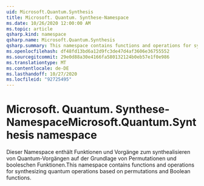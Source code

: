 ```yaml
---
uid: Microsoft.Quantum.Synthesis
title: Microsoft. Quantum. Synthese-Namespace
ms.date: 10/26/2020 12:00:00 AM
ms.topic: article
qsharp.kind: namespace
qsharp.name: Microsoft.Quantum.Synthesis
qsharp.summary: This namespace contains functions and operations for synthesizing quantum operations based on permutations and Boolean functions.
ms.openlocfilehash: df48fd13bd6a12d9fc3de47d4af3606e36755552
ms.sourcegitcommit: 29e0d88a30e4166fa580132124b0eb57e1f0e986
ms.translationtype: MT
ms.contentlocale: de-DE
ms.lasthandoff: 10/27/2020
ms.locfileid: "92725495"
---
```

# <a name="microsoftquantumsynthesis-namespace"></a><span data-ttu-id="284fc-102">Microsoft. Quantum. Synthese-Namespace</span><span class="sxs-lookup"><span data-stu-id="284fc-102">Microsoft.Quantum.Synthesis namespace</span></span>

<span data-ttu-id="284fc-103">Dieser Namespace enthält Funktionen und Vorgänge zum synthealisieren von Quantum-Vorgängen auf der Grundlage von Permutationen und booleschen Funktionen.</span><span class="sxs-lookup"><span data-stu-id="284fc-103">This namespace contains functions and operations for synthesizing quantum operations based on permutations and Boolean functions.</span></span>

